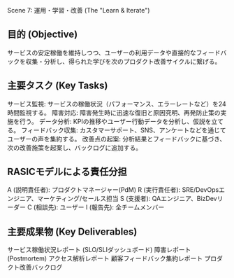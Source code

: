 Scene 7: 運用・学習・改善 (The "Learn & Iterate")
## 目的 (Objective)
サービスの安定稼働を維持しつつ、ユーザーの利用データや直接的なフィードバックを収集・分析し、得られた学びを次のプロダクト改善サイクルに繋げる。

## 主要タスク (Key Tasks)
サービス監視: サービスの稼働状況（パフォーマンス、エラーレートなど）を24時間監視する。
障害対応: 障害発生時に迅速な復旧と原因究明、再発防止策の実施を行う。
データ分析: KPIの推移やユーザー行動データを分析し、仮説を立てる。
フィードバック収集: カスタマーサポート、SNS、アンケートなどを通じてユーザーの声を集約する。
改善点の起案: 分析結果とフィードバックに基づき、次の改善施策を起案し、バックログに追加する。

## RASICモデルによる責任分担
A (説明責任者): プロダクトマネージャー(PdM)
R (実行責任者): SRE/DevOpsエンジニア、マーケティング/セールス担当
S (支援者): QAエンジニア、BizDevリーダー
C (相談先): ユーザー
I (報告先): 全チームメンバー

## 主要成果物 (Key Deliverables)
サービス稼働状況レポート (SLO/SLIダッシュボード)
障害レポート (Postmortem)
アクセス解析レポート
顧客フィードバック集約レポート
プロダクト改善バックログ







